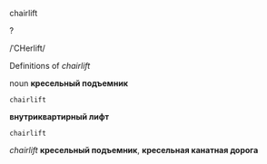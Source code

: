 chairlift

?

/ˈCHerlift/

Definitions of _chairlift_

noun
**кресельный подъемник**

    chairlift
**внутриквартирный лифт**

    chairlift

_chairlift_
**кресельный подъемник**, **кресельная канатная дорога**